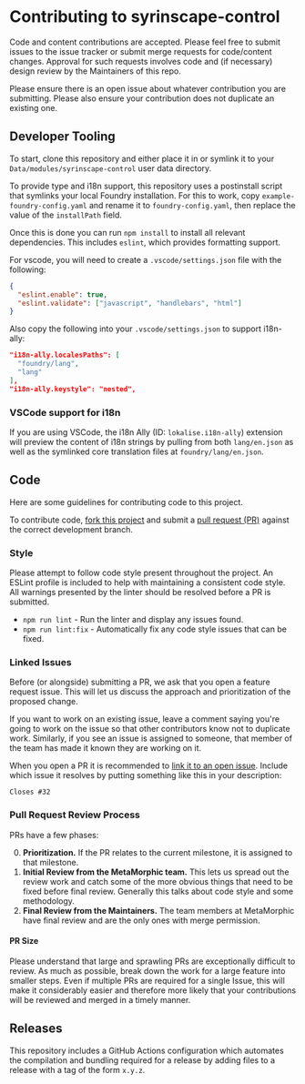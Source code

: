 # Contributing to syrinscape-control


Code and content contributions are accepted. Please feel free to submit issues to the issue tracker or submit merge requests for code/content changes. Approval for such requests involves code and (if necessary) design review by the Maintainers of this repo.

Please ensure there is an open issue about whatever contribution you are submitting. Please also ensure your contribution does not duplicate an existing one.

## Developer Tooling

To start, clone this repository and either place it in or symlink it to your `Data/modules/syrinscape-control` user data directory.

To provide type and i18n support, this repository uses a postinstall script that symlinks your local Foundry installation. For this to work, copy `example-foundry-config.yaml` and rename it to `foundry-config.yaml`, then replace the value of the `installPath` field.

Once this is done you can run `npm install` to install all relevant dependencies. This includes `eslint`, which provides formatting support.

For vscode, you will need to create a `.vscode/settings.json` file with the following:

```json
{
  "eslint.enable": true,
  "eslint.validate": ["javascript", "handlebars", "html"]
}
```

Also copy the following into your `.vscode/settings.json` to support i18n-ally:
```json
"i18n-ally.localesPaths": [
  "foundry/lang",
  "lang"
],
"i18n-ally.keystyle": "nested",
```

### VSCode support for i18n

If you are using VSCode, the i18n Ally (ID: `lokalise.i18n-ally`) extension will preview the content of i18n strings by pulling from both `lang/en.json` as well as the symlinked core translation files at `foundry/lang/en.json`.

## Code

Here are some guidelines for contributing code to this project.

To contribute code, [fork this project](https://docs.github.com/en/get-started/quickstart/fork-a-repo) and submit a [pull request (PR)](https://docs.github.com/en/get-started/quickstart/contributing-to-projects#making-a-pull-request) against the correct development branch.

### Style

Please attempt to follow code style present throughout the project. An ESLint profile is included to help with maintaining a consistent code style. All warnings presented by the linter should be resolved before a PR is submitted.

- `npm run lint` - Run the linter and display any issues found.
- `npm run lint:fix` - Automatically fix any code style issues that can be fixed.

### Linked Issues

Before (or alongside) submitting a PR, we ask that you open a feature request issue. This will let us discuss the approach and prioritization of the proposed change.

If you want to work on an existing issue, leave a comment saying you're going to work on the issue so that other contributors know not to duplicate work. Similarly, if you see an issue is assigned to someone, that member of the team has made it known they are working on it.

When you open a PR it is recommended to [link it to an open issue](https://docs.github.com/en/issues/tracking-your-work-with-issues/linking-a-pull-request-to-an-issue). Include which issue it resolves by putting something like this in your description:

```text
Closes #32
```

### Pull Request Review Process

PRs have a few phases:

0. **Prioritization.** If the PR relates to the current milestone, it is assigned to that milestone.
1. **Initial Review from the MetaMorphic team.** This lets us spread out the review work and catch some of the more obvious things that need to be fixed before final review. Generally this talks about code style and some methodology.
2. **Final Review from the Maintainers.** The team members at MetaMorphic have final review and are the only ones with merge permission.

#### PR Size

Please understand that large and sprawling PRs are exceptionally difficult to review. As much as possible, break down the work for a large feature into smaller steps. Even if multiple PRs are required for a single Issue, this will make it considerably easier and therefore more likely that your contributions will be reviewed and merged in a timely manner.

## Releases

This repository includes a GitHub Actions configuration which automates the compilation and bundling required for a release by adding files to a release with a tag of the form `x.y.z`.
